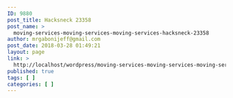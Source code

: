 ```yaml
---
ID: 9880
post_title: Hacksneck 23358
post_name: >
  moving-services-moving-services-moving-services-hacksneck-23358
author: mrgabonijeff@gmail.com
post_date: 2018-03-28 01:49:21
layout: page
link: >
  http://localhost/wordpress/moving-services-moving-services-moving-services-hacksneck-23358/
published: true
tags: [ ]
categories: [ ]
---
```


